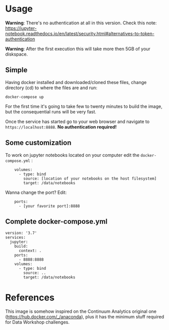# Usage

**Warning**: There's no authentication at all in this version. Check this note: https://jupyter-notebook.readthedocs.io/en/latest/security.html#alternatives-to-token-authentication

**Warning**: After the first execution this will take more then 5GB of your diskspace.

## Simple

Having docker installed and downloaded/cloned these files, change directory (cd) to where the files are and run:
```
docker-compose up
```

For the first time it's going to take few to twenty minutes to build the image, but the consequential runs will be very fast.

Once the service has started go to your web browser and navigate to `https://localhost:8888`. **No authentication required!**

## Some customization

To work on jupyter notebooks located on your computer edit the `docker-compose.yml` :
```
    volumes:
      - type: bind
        source: [location of your notebooks on the host filesystem]
        target: /data/notebooks
```

Wanna change the port? Edit:
```
    ports:
      - [your favorite port]:8888
```

## Complete docker-compose.yml
```
version: '3.7'
services:
  jupyter:
    build:
      context: .
    ports:
      - 8888:8888
    volumes:
      - type: bind
        source: ..
        target: /data/notebooks
```

# References

This image is somehow inspired on the Continuum Analytics original one (https://hub.docker.com/_/anaconda), plus it has the minimum stuff required for Data Workshop challenges.
